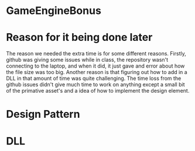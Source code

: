# GameEngineBonus


# Reason for it being done later

The reason we needed the extra time is for some different reasons. Firstly, github was giving some issues while in class, the repository wasn't connecting to the laptop, and when it did, it just gave and error about how the file size was too big. Another reason is that figuring out how to add in a DLL in that amount of time was quite challenging. The time loss from the github issues didn't give much time to work on anything except a small bit of the primative asset's and a idea of how to implement the design element.


# Design Pattern


# DLL
